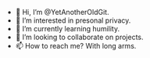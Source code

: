 - 👋 Hi, I’m @YetAnotherOldGit.
- 👀 I’m interested in presonal privacy.
- 🌱 I’m currently learning humility.
- 💞️ I’m looking to collaborate on projects.
- 📫 How to reach me? With long arms.

<!---
YetAnotherOldGit/YetAnotherOldGit is a ✨ special ✨ repository because its `README.md` (this file) appears on your GitHub profile.
You can click the Preview link to take a look at your changes.
--->
